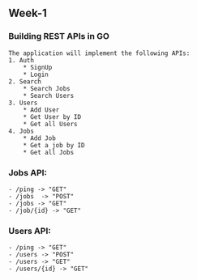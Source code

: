 ## Week-1
### Building REST APIs in GO
```
The application will implement the following APIs:
1. Auth
    * SignUp
    * Login
2. Search
    * Search Jobs
    * Search Users
3. Users
    * Add User
    * Get User by ID
    * Get all Users
4. Jobs
    * Add Job 
    * Get a job by ID
    * Get all Jobs 
```
### Jobs API:
```
- /ping -> "GET"
- /jobs  -> "POST"
- /jobs -> "GET"
- /job/{id} -> "GET"

```
### Users API:
```
- /ping -> "GET"
- /users -> "POST"
- /users -> "GET"
- /users/{id} -> "GET"

```

